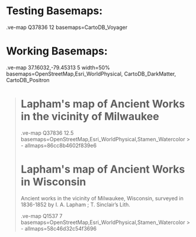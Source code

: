 # Testing Basemaps:

.ve-map Q37836 12 basemaps=CartoDB_Voyager

# Working Basemaps:

.ve-map 37.16032,-79.45313 5 width=50% basemaps=OpenStreetMap,Esri_WorldPhysical, CartoDB_DarkMatter, CartoDB_Positron

> # Lapham's map of Ancient Works in the vicinity of Milwaukee
> 
> .ve-map Q37836 12.5 basemaps=OpenStreetMap,Esri_WorldPhysical,Stamen_Watercolor
    > - allmaps=86cc8b4602f839e6
>     
>     
> # Lapham's map of Ancient Works in Wisconsin
> 
> Ancient works in the vicinity of Milwaukee, Wisconsin, surveyed in 1836-1852 by I. A. Lapham ; T. Sinclair’s Lith.
> 
> .ve-map Q1537 7 basemaps=OpenStreetMap,Esri_WorldPhysical,Stamen_Watercolor
    > - allmaps=58c46d32c54f3696
    
